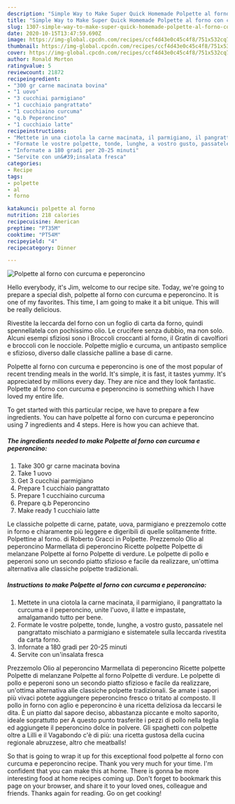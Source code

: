 ```yaml
---
description: "Simple Way to Make Super Quick Homemade Polpette al forno con curcuma e peperoncino"
title: "Simple Way to Make Super Quick Homemade Polpette al forno con curcuma e peperoncino"
slug: 1307-simple-way-to-make-super-quick-homemade-polpette-al-forno-con-curcuma-e-peperoncino
date: 2020-10-15T13:47:59.690Z
image: https://img-global.cpcdn.com/recipes/ccf4d43e0c45c4f8/751x532cq70/polpette-al-forno-con-curcuma-e-peperoncino-recipe-main-photo.jpg
thumbnail: https://img-global.cpcdn.com/recipes/ccf4d43e0c45c4f8/751x532cq70/polpette-al-forno-con-curcuma-e-peperoncino-recipe-main-photo.jpg
cover: https://img-global.cpcdn.com/recipes/ccf4d43e0c45c4f8/751x532cq70/polpette-al-forno-con-curcuma-e-peperoncino-recipe-main-photo.jpg
author: Ronald Morton
ratingvalue: 5
reviewcount: 21872
recipeingredient:
- "300 gr carne macinata bovina"
- "1 uovo"
- "3 cucchiai parmigiano"
- "1 cucchiaio pangrattato"
- "1 cucchiaino curcuma"
- "q.b Peperoncino"
- "1 cucchiaio latte"
recipeinstructions:
- "Mettete in una ciotola la carne macinata, il parmigiano, il pangrattato la curcuma e il peperoncino, unite l&#39;uovo, il latte e impastate, amalgamando tutto per bene."
- "Formate le vostre polpette, tonde, lunghe, a vostro gusto, passatele nel pangrattato mischiato a parmigiano e sistematele sulla leccarda rivestita da carta forno."
- "Infornate a 180 gradi per 20-25 minuti"
- "Servite con un&#39;insalata fresca"
categories:
- Recipe
tags:
- polpette
- al
- forno

katakunci: polpette al forno 
nutrition: 218 calories
recipecuisine: American
preptime: "PT35M"
cooktime: "PT54M"
recipeyield: "4"
recipecategory: Dinner

---
```



![Polpette al forno con curcuma e peperoncino](https://img-global.cpcdn.com/recipes/ccf4d43e0c45c4f8/751x532cq70/polpette-al-forno-con-curcuma-e-peperoncino-recipe-main-photo.jpg)

Hello everybody, it's Jim, welcome to our recipe site. Today, we're going to prepare a special dish, polpette al forno con curcuma e peperoncino. It is one of my favorites. This time, I am going to make it a bit unique. This will be really delicious.

Rivestite la leccarda del forno con un foglio di carta da forno, quindi spennellatela con pochissimo olio. Le crucifere senza dubbio, ma non solo. Alcuni esempi sfiziosi sono i Broccoli croccanti al forno, il Gratin di cavolfiori e broccoli con le nocciole. Polpette miglio e curcuma, un antipasto semplice e sfizioso, diverso dalle classiche palline a base di carne.

Polpette al forno con curcuma e peperoncino is one of the most popular of recent trending meals in the world. It's simple, it is fast, it tastes yummy. It's appreciated by millions every day. They are nice and they look fantastic. Polpette al forno con curcuma e peperoncino is something which I have loved my entire life.


To get started with this particular recipe, we have to prepare a few ingredients. You can have polpette al forno con curcuma e peperoncino using 7 ingredients and 4 steps. Here is how you can achieve that.

<!--inarticleads1-->

##### The ingredients needed to make Polpette al forno con curcuma e peperoncino:

1. Take 300 gr carne macinata bovina
1. Take 1 uovo
1. Get 3 cucchiai parmigiano
1. Prepare 1 cucchiaio pangrattato
1. Prepare 1 cucchiaino curcuma
1. Prepare q.b Peperoncino
1. Make ready 1 cucchiaio latte


Le classiche polpette di carne, patate, uova, parmigiano e prezzemolo cotte in forno e chiaramente più leggere e digeribili di quelle solitamente fritte. Polpettine al forno. di Roberto Gracci in Polpette. Prezzemolo Olio al peperoncino Marmellata di peperoncino Ricette polpette Polpette di melanzane Polpette al forno Polpette di verdure. Le polpette di pollo e peperoni sono un secondo piatto sfizioso e facile da realizzare, un&#39;ottima alternativa alle classiche polpette tradizionali. 

<!--inarticleads2-->

##### Instructions to make Polpette al forno con curcuma e peperoncino:

1. Mettete in una ciotola la carne macinata, il parmigiano, il pangrattato la curcuma e il peperoncino, unite l&#39;uovo, il latte e impastate, amalgamando tutto per bene.
1. Formate le vostre polpette, tonde, lunghe, a vostro gusto, passatele nel pangrattato mischiato a parmigiano e sistematele sulla leccarda rivestita da carta forno.
1. Infornate a 180 gradi per 20-25 minuti
1. Servite con un&#39;insalata fresca


Prezzemolo Olio al peperoncino Marmellata di peperoncino Ricette polpette Polpette di melanzane Polpette al forno Polpette di verdure. Le polpette di pollo e peperoni sono un secondo piatto sfizioso e facile da realizzare, un&#39;ottima alternativa alle classiche polpette tradizionali. Se amate i sapori più vivaci potete aggiungere peperoncino fresco o tritato al composto. Il pollo in forno con aglio e peperoncino è una ricetta deliziosa da leccarsi le dita. È un piatto dal sapore deciso, abbastanza piccante e molto saporito, ideale soprattutto per A questo punto trasferite i pezzi di pollo nella teglia ed aggiungete il peperoncino dolce in polvere. Gli spaghetti con polpette oltre a Lilli e il Vagabondo c&#39;è di più: una ricetta gustosa della cucina regionale abruzzese, altro che meatballs! 

So that is going to wrap it up for this exceptional food polpette al forno con curcuma e peperoncino recipe. Thank you very much for your time. I'm confident that you can make this at home. There is gonna be more interesting food at home recipes coming up. Don't forget to bookmark this page on your browser, and share it to your loved ones, colleague and friends. Thanks again for reading. Go on get cooking!
